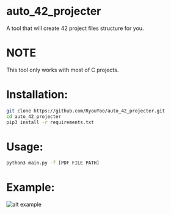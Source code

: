 # auto_42_projecter

A tool that will create 42 project files structure for you.

# NOTE

This tool only works with most of C projects.

# Installation:

```bash
git clone https://github.com/RyouYoo/auto_42_projecter.git
cd auto_42_projecter
pip3 install -r requirements.txt
```

# Usage:

```bash
python3 main.py -f [PDF FILE PATH]
```

# Example:

![alt example](https://media.discordapp.net/attachments/852687466044457014/867378527292620890/unknown.png)